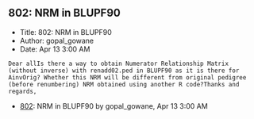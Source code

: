 ## 802: NRM in BLUPF90

- Title: 802: NRM in BLUPF90
- Author: gopal_gowane
- Date: Apr 13 3:00 AM

```
Dear allIs there a way to obtain Numerator Relationship Matrix (without inverse) with renadd02.ped in BLUPF90 as it is there for AinvOrig? Whether this NRM will be different from original pedigree (before renumbering) NRM obtained using another R code?Thanks and regards,
```

- [802](0802.md): NRM in BLUPF90 by gopal_gowane, Apr 13 3:00 AM
